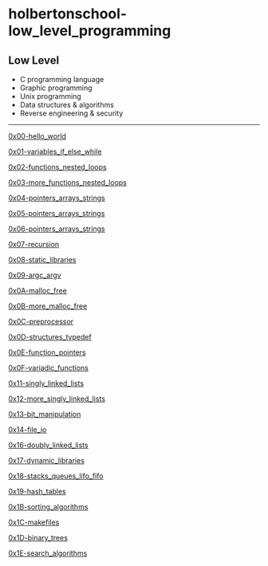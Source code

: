 # holbertonschool-low_level_programming

## Low Level

* C programming language
* Graphic programming
* Unix programming
* Data structures & algorithms
* Reverse engineering & security

---

[0x00-hello_world](./0x00-hello_world)

[0x01-variables_if_else_while](0x01-variables_if_else_while)

[0x02-functions_nested_loops](./0x02-functions_nested_loops)

[0x03-more_functions_nested_loops](./0x03-more_functions_nested_loops)

[0x04-pointers_arrays_strings](./0x04-pointers_arrays_strings)

[0x05-pointers_arrays_strings](./0x05-pointers_arrays_strings)

[0x06-pointers_arrays_strings](./0x06-pointers_arrays_strings)

[0x07-recursion](./0x07-recursion)

[0x08-static_libraries](./0x08-static_libraries)

[0x09-argc_argv](./0x09-argc_argv)

[0x0A-malloc_free](./0x0A-malloc_free)

[0x0B-more_malloc_free](./0x0B-more_malloc_free)

[0x0C-preprocessor](./0x0C-preprocessor)

[0x0D-structures_typedef](./0x0D-structures_typedef)

[0x0E-function_pointers](./0x0E-function_pointers)

[0x0F-variadic_functions](./0x0F-variadic_functions)

[0x11-singly_linked_lists](./0x11-singly_linked_lists)

[0x12-more_singly_linked_lists](./0x12-more_singly_linked_lists)

[0x13-bit_manipulation](./0x13-bit_manipulation)

[0x14-file_io](./0x14-file_io)

[0x16-doubly_linked_lists](./0x16-doubly_linked_lists)

[0x17-dynamic_libraries](./0x17-dynamic_libraries)

[0x18-stacks_queues_lifo_fifo](https://github.com/tassavarat/monty/tree/a969cfdb53123be3ac5162952b69b7d534da0675)

[0x19-hash_tables](./0x19-hash_tables)

[0x1B-sorting_algorithms](./0x1B-sorting_algorithms)

[0x1C-makefiles](./0x1C-makefiles)

[0x1D-binary_trees](./0x1D-binary_trees)

[0x1E-search_algorithms](./0x1E-search_algorithms)